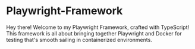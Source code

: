 # Playwright-Framework
Hey there! Welcome to my Playwright Framework, crafted with TypeScript! This framework is all about bringing together Playwright and Docker for testing that's smooth sailing in containerized environments. 
